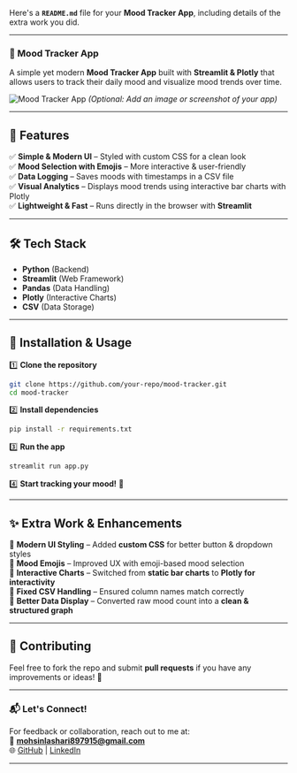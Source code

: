 Here's a **`README.md`** file for your **Mood Tracker App**, including details of the extra work you did.  

---

### **📌 Mood Tracker App**  

A simple yet modern **Mood Tracker App** built with **Streamlit & Plotly** that allows users to track their daily mood and visualize mood trends over time.  

![Mood Tracker App](https://your-image-link-here) *(Optional: Add an image or screenshot of your app)*  

---

## 🚀 **Features**  

✅ **Simple & Modern UI** – Styled with custom CSS for a clean look  
✅ **Mood Selection with Emojis** – More interactive & user-friendly  
✅ **Data Logging** – Saves moods with timestamps in a CSV file  
✅ **Visual Analytics** – Displays mood trends using interactive bar charts with Plotly  
✅ **Lightweight & Fast** – Runs directly in the browser with **Streamlit**  

---

## 🛠 **Tech Stack**  

- **Python** (Backend)  
- **Streamlit** (Web Framework)  
- **Pandas** (Data Handling)  
- **Plotly** (Interactive Charts)  
- **CSV** (Data Storage)  

---

## 📌 **Installation & Usage**  

1️⃣ **Clone the repository**  
```bash
git clone https://github.com/your-repo/mood-tracker.git
cd mood-tracker
```

2️⃣ **Install dependencies**  
```bash
pip install -r requirements.txt
```

3️⃣ **Run the app**  
```bash
streamlit run app.py
```

4️⃣ **Start tracking your mood!** 🎉  

---

## ✨ **Extra Work & Enhancements**  

🔹 **Modern UI Styling** – Added **custom CSS** for better button & dropdown styles  
🔹 **Mood Emojis** – Improved UX with emoji-based mood selection  
🔹 **Interactive Charts** – Switched from **static bar charts** to **Plotly for interactivity**  
🔹 **Fixed CSV Handling** – Ensured column names match correctly  
🔹 **Better Data Display** – Converted raw mood count into a **clean & structured graph**  

---


## 🤝 **Contributing**  

Feel free to fork the repo and submit **pull requests** if you have any improvements or ideas! 🚀  

---

### **📬 Let's Connect!**  

For feedback or collaboration, reach out to me at:  
📧 **mohsinlashari897915@gmail.com**  
🌐 [GitHub](https://github.com/mohsin-ali897) | [LinkedIn](https://linkedin.com/in/your-profile)  

---
